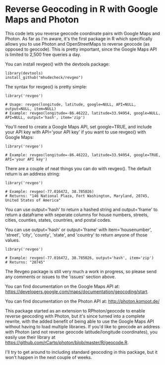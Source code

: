 # Reverse Geocoding in R with Google Maps and Photon 

This code lets you reverse geocode coordinate pairs with Google Maps and Photon.  As far as I'm aware, it's the first package in R which specifically allows you to use Photon and OpenStreetMaps to reverse geocode (as opposed to geocode).  This is pretty important, since the Google Maps API is limited to 2,500 free queries a day.

You can install revgeo() with the devtools package:
```
library(devtools)
install_github("mhudecheck/revgeo")
```
The syntax for revgeo() is pretty simple:
```
library('revgeo')

# Usage: revgeo(longitude, latitude, google=NULL, API=NULL, output=NULL, item=NULL)
# Example: revgeo(longitude=-86.46222, latitude=33.94954, google=NULL, API=NULL, output='hash', item='zip')
```
You'll need to create a Google Maps API, set google=TRUE, and include your API key with API='your API key' if you want to use revgeo() with Google Maps:
```
library('revgeo')

# Example: revgeo(longitude=-86.46222, latitude=33.94954, google=TRUE, API='your API key')
```
There are a couple of neat things you can do with revgeo().  The default return is an address string:
```
library('revgeo')

# Example: revgeo(-77.016472, 38.785026)
# Returns: "146 National Plaza, Fort Washington, Maryland, 20745, United States of America"
```
You can use output='hash' to return a hashed string and output='frame' to return a dataframe with seperate columns for house numbers, streets, cities, counties, states, countries, and postal codes. 

You can use output='hash' or output='frame' with item='housenumber', 'street', 'city', 'county', 'state', and 'country' to return anyone of those values. 

```
library('revgeo')

# Example: revgeo(-77.016472, 38.785026, output='hash', item='zip')
# Returns: "20745"
```
The Revgeo package is still very much a work in progress, so please send any comments or issues to the 'issues' section above. 

You can find documentation on the Google Maps API at: https://developers.google.com/maps/documentation/geocoding/start.

You can find documentation on the Photon API at: http://photon.komoot.de/

This package started as an extension to RPhoton/geocode to enable reverse geocoding with Photon, but it's since turned into a complete rewrite, with the added benefit of being able to use the Google Maps API without having to load multiple libraries.  If you'd like to geocode an address with Photon (and not reverse geocode latitude/longitude coordinates), you easily use their library at https://github.com/rCarto/photon/blob/master/R/geocode.R. 

I'll try to get around to including standard geocoding in this package, but it won't happen in the next couple of weeks.
